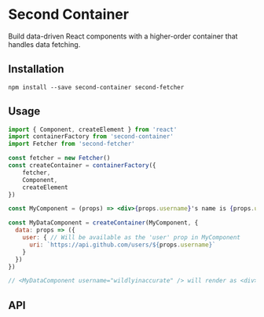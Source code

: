 # Second Container

Build data-driven React components with a higher-order container that handles data fetching.

## Installation

```
npm install --save second-container second-fetcher
```

## Usage

```jsx
import { Component, createElement } from 'react'
import containerFactory from 'second-container'
import Fetcher from 'second-fetcher'

const fetcher = new Fetcher()
const createContainer = containerFactory({
    fetcher,
    Component,
    createElement
})

const MyComponent = (props) => <div>{props.username}'s name is {props.user.name}</div>

const MyDataComponent = createContainer(MyComponent, {
  data: props => ({
    user: { // Will be available as the 'user' prop in MyComponent
      uri: `https://api.github.com/users/${props.username}`
    }
  })
})

// <MyDataComponent username="wildlyinaccurate" /> will render as <div>wildlyinaccurate's name is Joseph Wynn</div>
```

## API
